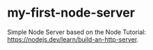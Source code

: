 # my-first-node-server

Simple Node Server based on the Node Tutorial: https://nodejs.dev/learn/build-an-http-server.
